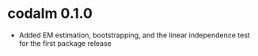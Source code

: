# codalm 0.1.0

* Added EM estimation, bootstrapping, and the linear independence test for the
first package release
